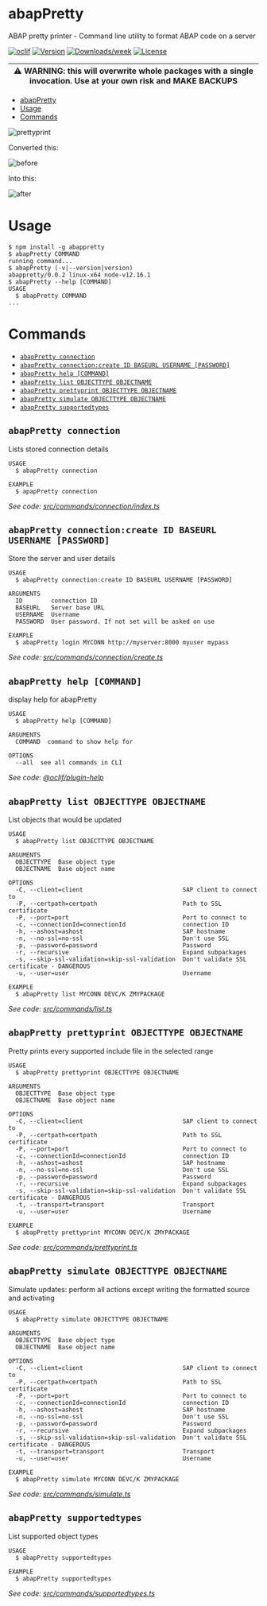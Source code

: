 # abapPretty

ABAP pretty printer - Command line utility to format ABAP code on a server

[![oclif](https://img.shields.io/badge/cli-oclif-brightgreen.svg)](https://oclif.io)
[![Version](https://img.shields.io/npm/v/abappretty.svg)](https://npmjs.org/package/abappretty)
[![Downloads/week](https://img.shields.io/npm/dw/abappretty.svg)](https://npmjs.org/package/abappretty)
[![License](https://img.shields.io/npm/l/abappretty.svg)](https://github.com/marcellourbani/abapPretty/blob/master/package.json)

| :warning: WARNING: this will overwrite whole packages with a single invocation. Use at your own risk and MAKE BACKUPS |
| --------------------------------------------------------------------------------------------------------------------- |


<!-- toc -->
* [abapPretty](#abappretty)
* [Usage](#usage)
* [Commands](#commands)
<!-- tocstop -->

![prettyprint](https://user-images.githubusercontent.com/2453277/81149759-bbece980-8f76-11ea-8a6c-55acf6a2a90f.gif)

Converted this:

![before](https://user-images.githubusercontent.com/2453277/81147559-729a9b00-8f72-11ea-98a4-b18a220c06d3.png)

Into this:

![after](https://user-images.githubusercontent.com/2453277/81147793-f81e4b00-8f72-11ea-92bc-42844cd4f256.png)

# Usage

<!-- usage -->
```sh-session
$ npm install -g abappretty
$ abapPretty COMMAND
running command...
$ abapPretty (-v|--version|version)
abappretty/0.0.2 linux-x64 node-v12.16.1
$ abapPretty --help [COMMAND]
USAGE
  $ abapPretty COMMAND
...
```
<!-- usagestop -->

# Commands

<!-- commands -->
* [`abapPretty connection`](#abappretty-connection)
* [`abapPretty connection:create ID BASEURL USERNAME [PASSWORD]`](#abappretty-connectioncreate-id-baseurl-username-password)
* [`abapPretty help [COMMAND]`](#abappretty-help-command)
* [`abapPretty list OBJECTTYPE OBJECTNAME`](#abappretty-list-objecttype-objectname)
* [`abapPretty prettyprint OBJECTTYPE OBJECTNAME`](#abappretty-prettyprint-objecttype-objectname)
* [`abapPretty simulate OBJECTTYPE OBJECTNAME`](#abappretty-simulate-objecttype-objectname)
* [`abapPretty supportedtypes`](#abappretty-supportedtypes)

## `abapPretty connection`

Lists stored connection details

```
USAGE
  $ abapPretty connection

EXAMPLE
  $ apapPretty connection
```

_See code: [src/commands/connection/index.ts](https://github.com/marcellourbani/abapPretty/blob/v0.0.2/src/commands/connection/index.ts)_

## `abapPretty connection:create ID BASEURL USERNAME [PASSWORD]`

Store the server and user details

```
USAGE
  $ abapPretty connection:create ID BASEURL USERNAME [PASSWORD]

ARGUMENTS
  ID        connection ID
  BASEURL   Server base URL
  USERNAME  Username
  PASSWORD  User password. If not set will be asked on use

EXAMPLE
  $ abapPretty login MYCONN http://myserver:8000 myuser mypass
```

_See code: [src/commands/connection/create.ts](https://github.com/marcellourbani/abapPretty/blob/v0.0.2/src/commands/connection/create.ts)_

## `abapPretty help [COMMAND]`

display help for abapPretty

```
USAGE
  $ abapPretty help [COMMAND]

ARGUMENTS
  COMMAND  command to show help for

OPTIONS
  --all  see all commands in CLI
```

_See code: [@oclif/plugin-help](https://github.com/oclif/plugin-help/blob/v2.2.3/src/commands/help.ts)_

## `abapPretty list OBJECTTYPE OBJECTNAME`

List objects that would be updated

```
USAGE
  $ abapPretty list OBJECTTYPE OBJECTNAME

ARGUMENTS
  OBJECTTYPE  Base object type
  OBJECTNAME  Base object name

OPTIONS
  -C, --client=client                            SAP client to connect to
  -P, --certpath=certpath                        Path to SSL certificate
  -P, --port=port                                Port to connect to
  -c, --connectionId=connectionId                connection ID
  -h, --ashost=ashost                            SAP hostname
  -n, --no-ssl=no-ssl                            Don't use SSL
  -p, --password=password                        Password
  -r, --recursive                                Expand subpackages
  -s, --skip-ssl-validation=skip-ssl-validation  Don't validate SSL certificate - DANGEROUS
  -u, --user=user                                Username

EXAMPLE
  $ abapPretty list MYCONN DEVC/K ZMYPACKAGE
```

_See code: [src/commands/list.ts](https://github.com/marcellourbani/abapPretty/blob/v0.0.2/src/commands/list.ts)_

## `abapPretty prettyprint OBJECTTYPE OBJECTNAME`

Pretty prints every supported include file in the selected range

```
USAGE
  $ abapPretty prettyprint OBJECTTYPE OBJECTNAME

ARGUMENTS
  OBJECTTYPE  Base object type
  OBJECTNAME  Base object name

OPTIONS
  -C, --client=client                            SAP client to connect to
  -P, --certpath=certpath                        Path to SSL certificate
  -P, --port=port                                Port to connect to
  -c, --connectionId=connectionId                connection ID
  -h, --ashost=ashost                            SAP hostname
  -n, --no-ssl=no-ssl                            Don't use SSL
  -p, --password=password                        Password
  -r, --recursive                                Expand subpackages
  -s, --skip-ssl-validation=skip-ssl-validation  Don't validate SSL certificate - DANGEROUS
  -t, --transport=transport                      Transport
  -u, --user=user                                Username

EXAMPLE
  $ abapPretty prettyprint MYCONN DEVC/K ZMYPACKAGE
```

_See code: [src/commands/prettyprint.ts](https://github.com/marcellourbani/abapPretty/blob/v0.0.2/src/commands/prettyprint.ts)_

## `abapPretty simulate OBJECTTYPE OBJECTNAME`

Simulate updates: perform all actions except writing the formatted source and activating

```
USAGE
  $ abapPretty simulate OBJECTTYPE OBJECTNAME

ARGUMENTS
  OBJECTTYPE  Base object type
  OBJECTNAME  Base object name

OPTIONS
  -C, --client=client                            SAP client to connect to
  -P, --certpath=certpath                        Path to SSL certificate
  -P, --port=port                                Port to connect to
  -c, --connectionId=connectionId                connection ID
  -h, --ashost=ashost                            SAP hostname
  -n, --no-ssl=no-ssl                            Don't use SSL
  -p, --password=password                        Password
  -r, --recursive                                Expand subpackages
  -s, --skip-ssl-validation=skip-ssl-validation  Don't validate SSL certificate - DANGEROUS
  -t, --transport=transport                      Transport
  -u, --user=user                                Username

EXAMPLE
  $ abapPretty simulate MYCONN DEVC/K ZMYPACKAGE
```

_See code: [src/commands/simulate.ts](https://github.com/marcellourbani/abapPretty/blob/v0.0.2/src/commands/simulate.ts)_

## `abapPretty supportedtypes`

List supported object types

```
USAGE
  $ abapPretty supportedtypes

EXAMPLE
  $ abapPretty supportedtypes
```

_See code: [src/commands/supportedtypes.ts](https://github.com/marcellourbani/abapPretty/blob/v0.0.2/src/commands/supportedtypes.ts)_
<!-- commandsstop -->
